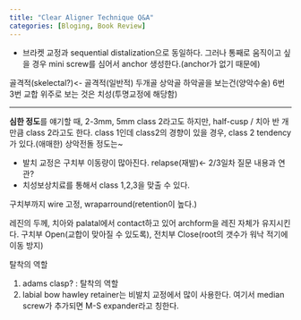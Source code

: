 ```yaml
---
title: "Clear Aligner Technique Q&A"
categories: [Bloging, Book Review]
---
```




- 브라켓 교정과 sequential distalization으로 동일하다. 그러나 통째로 움직이고 싶을 경우 mini screw를 심어서 anchor 생성한다.(anchor가 없기 때문에)

골격적(skelectal?)<- 골격적(일반적)
두개골 상악골 하악골을 보는건(양악수술)
6번 3번 교합 위주로 보는 것은 치성(투명교정에 해당함)

---------------------------------------------------- 
**심한 정도**를 얘기할 때, 2-3mm, 5mm class 2라고도 하지만, half-cusp / 치아 반 개만큼 class 2라고도 한다.
class 1인데 class2의 경향이 있을 경우, class 2 tendency가 있다.(애매한) 상악전돌 정도는~

- 발치 교정은 구치부 이동량이 많아진다. relapse(재발)<- 2/3일차 질문 내용과 연관?
- 치성보상치료를 통해서 class 1,2,3을 맞출 수 있다. 

구치부까지 wire 고정, wraparround(retention이 높다.)

레진의 두께, 치아와 palatal에서 contact하고 있어 archform을 레진 자체가 유지시킨다.
구치부 Open(교합이 맞아질 수 있도록), 전치부 Close(root의 갯수가 워낙 적기에 이동 방지)

탈착의 역할
1. adams clasp? : 탈착의 역할
2. labial bow
hawley retainer는 비발치 교정에서 많이 사용한다. 여기서 median screw가 추가되면 M-S expander라고 칭한다.
